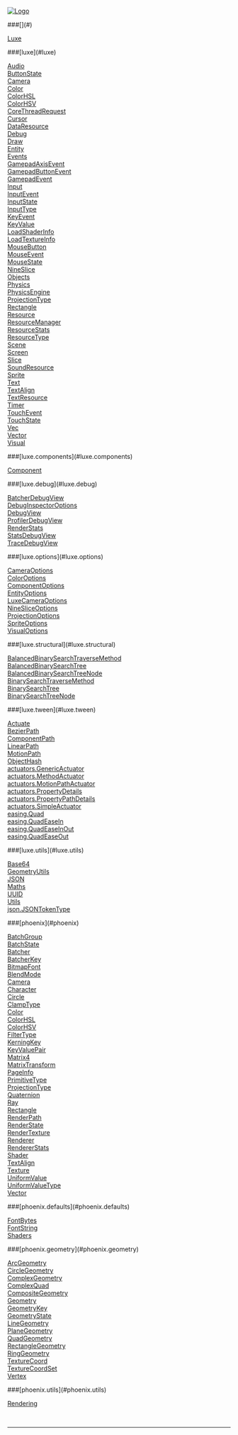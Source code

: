 
[![Logo](../images/logo.png)](../index.html)





<a name=""/>
###[](#) 
</a>

<a href="Luxe.html">Luxe</a> <br/>

<a name="luxe"/>
###[luxe](#luxe) 
</a>

<a href="luxe/Audio.html">Audio</a> <br/>
<a href="luxe/ButtonState.html">ButtonState</a> <br/>
<a href="luxe/Camera.html">Camera</a> <br/>
<a href="luxe/Color.html">Color</a> <br/>
<a href="luxe/ColorHSL.html">ColorHSL</a> <br/>
<a href="luxe/ColorHSV.html">ColorHSV</a> <br/>
<a href="luxe/CoreThreadRequest.html">CoreThreadRequest</a> <br/>
<a href="luxe/Cursor.html">Cursor</a> <br/>
<a href="luxe/DataResource.html">DataResource</a> <br/>
<a href="luxe/Debug.html">Debug</a> <br/>
<a href="luxe/Draw.html">Draw</a> <br/>
<a href="luxe/Entity.html">Entity</a> <br/>
<a href="luxe/Events.html">Events</a> <br/>
<a href="luxe/GamepadAxisEvent.html">GamepadAxisEvent</a> <br/>
<a href="luxe/GamepadButtonEvent.html">GamepadButtonEvent</a> <br/>
<a href="luxe/GamepadEvent.html">GamepadEvent</a> <br/>
<a href="luxe/Input.html">Input</a> <br/>
<a href="luxe/InputEvent.html">InputEvent</a> <br/>
<a href="luxe/InputState.html">InputState</a> <br/>
<a href="luxe/InputType.html">InputType</a> <br/>
<a href="luxe/KeyEvent.html">KeyEvent</a> <br/>
<a href="luxe/KeyValue.html">KeyValue</a> <br/>
<a href="luxe/LoadShaderInfo.html">LoadShaderInfo</a> <br/>
<a href="luxe/LoadTextureInfo.html">LoadTextureInfo</a> <br/>
<a href="luxe/MouseButton.html">MouseButton</a> <br/>
<a href="luxe/MouseEvent.html">MouseEvent</a> <br/>
<a href="luxe/MouseState.html">MouseState</a> <br/>
<a href="luxe/NineSlice.html">NineSlice</a> <br/>
<a href="luxe/Objects.html">Objects</a> <br/>
<a href="luxe/Physics.html">Physics</a> <br/>
<a href="luxe/PhysicsEngine.html">PhysicsEngine</a> <br/>
<a href="luxe/ProjectionType.html">ProjectionType</a> <br/>
<a href="luxe/Rectangle.html">Rectangle</a> <br/>
<a href="luxe/Resource.html">Resource</a> <br/>
<a href="luxe/ResourceManager.html">ResourceManager</a> <br/>
<a href="luxe/ResourceStats.html">ResourceStats</a> <br/>
<a href="luxe/ResourceType.html">ResourceType</a> <br/>
<a href="luxe/Scene.html">Scene</a> <br/>
<a href="luxe/Screen.html">Screen</a> <br/>
<a href="luxe/Slice.html">Slice</a> <br/>
<a href="luxe/SoundResource.html">SoundResource</a> <br/>
<a href="luxe/Sprite.html">Sprite</a> <br/>
<a href="luxe/Text.html">Text</a> <br/>
<a href="luxe/TextAlign.html">TextAlign</a> <br/>
<a href="luxe/TextResource.html">TextResource</a> <br/>
<a href="luxe/Timer.html">Timer</a> <br/>
<a href="luxe/TouchEvent.html">TouchEvent</a> <br/>
<a href="luxe/TouchState.html">TouchState</a> <br/>
<a href="luxe/Vec.html">Vec</a> <br/>
<a href="luxe/Vector.html">Vector</a> <br/>
<a href="luxe/Visual.html">Visual</a> <br/>

<a name="luxe.components"/>
###[luxe.components](#luxe.components) 
</a>

<a href="luxe/components/Component.html">Component</a> <br/>

<a name="luxe.debug"/>
###[luxe.debug](#luxe.debug) 
</a>

<a href="luxe/debug/BatcherDebugView.html">BatcherDebugView</a> <br/>
<a href="luxe/debug/DebugInspectorOptions.html">DebugInspectorOptions</a> <br/>
<a href="luxe/debug/DebugView.html">DebugView</a> <br/>
<a href="luxe/debug/ProfilerDebugView.html">ProfilerDebugView</a> <br/>
<a href="luxe/debug/RenderStats.html">RenderStats</a> <br/>
<a href="luxe/debug/StatsDebugView.html">StatsDebugView</a> <br/>
<a href="luxe/debug/TraceDebugView.html">TraceDebugView</a> <br/>

<a name="luxe.options"/>
###[luxe.options](#luxe.options) 
</a>

<a href="luxe/options/CameraOptions.html">CameraOptions</a> <br/>
<a href="luxe/options/ColorOptions.html">ColorOptions</a> <br/>
<a href="luxe/options/ComponentOptions.html">ComponentOptions</a> <br/>
<a href="luxe/options/EntityOptions.html">EntityOptions</a> <br/>
<a href="luxe/options/LuxeCameraOptions.html">LuxeCameraOptions</a> <br/>
<a href="luxe/options/NineSliceOptions.html">NineSliceOptions</a> <br/>
<a href="luxe/options/ProjectionOptions.html">ProjectionOptions</a> <br/>
<a href="luxe/options/SpriteOptions.html">SpriteOptions</a> <br/>
<a href="luxe/options/VisualOptions.html">VisualOptions</a> <br/>

<a name="luxe.structural"/>
###[luxe.structural](#luxe.structural) 
</a>

<a href="luxe/structural/BalancedBinarySearchTraverseMethod.html">BalancedBinarySearchTraverseMethod</a> <br/>
<a href="luxe/structural/BalancedBinarySearchTree.html">BalancedBinarySearchTree</a> <br/>
<a href="luxe/structural/BalancedBinarySearchTreeNode.html">BalancedBinarySearchTreeNode</a> <br/>
<a href="luxe/structural/BinarySearchTraverseMethod.html">BinarySearchTraverseMethod</a> <br/>
<a href="luxe/structural/BinarySearchTree.html">BinarySearchTree</a> <br/>
<a href="luxe/structural/BinarySearchTreeNode.html">BinarySearchTreeNode</a> <br/>

<a name="luxe.tween"/>
###[luxe.tween](#luxe.tween) 
</a>

<a href="luxe/tween/Actuate.html">Actuate</a> <br/>
<a href="luxe/tween/BezierPath.html">BezierPath</a> <br/>
<a href="luxe/tween/ComponentPath.html">ComponentPath</a> <br/>
<a href="luxe/tween/LinearPath.html">LinearPath</a> <br/>
<a href="luxe/tween/MotionPath.html">MotionPath</a> <br/>
<a href="luxe/tween/ObjectHash.html">ObjectHash</a> <br/>
<a href="luxe/tween/actuators/GenericActuator.html">actuators.GenericActuator</a> <br/>
<a href="luxe/tween/actuators/MethodActuator.html">actuators.MethodActuator</a> <br/>
<a href="luxe/tween/actuators/MotionPathActuator.html">actuators.MotionPathActuator</a> <br/>
<a href="luxe/tween/actuators/PropertyDetails.html">actuators.PropertyDetails</a> <br/>
<a href="luxe/tween/actuators/PropertyPathDetails.html">actuators.PropertyPathDetails</a> <br/>
<a href="luxe/tween/actuators/SimpleActuator.html">actuators.SimpleActuator</a> <br/>
<a href="luxe/tween/easing/Quad.html">easing.Quad</a> <br/>
<a href="luxe/tween/easing/QuadEaseIn.html">easing.QuadEaseIn</a> <br/>
<a href="luxe/tween/easing/QuadEaseInOut.html">easing.QuadEaseInOut</a> <br/>
<a href="luxe/tween/easing/QuadEaseOut.html">easing.QuadEaseOut</a> <br/>

<a name="luxe.utils"/>
###[luxe.utils](#luxe.utils) 
</a>

<a href="luxe/utils/Base64.html">Base64</a> <br/>
<a href="luxe/utils/GeometryUtils.html">GeometryUtils</a> <br/>
<a href="luxe/utils/JSON.html">JSON</a> <br/>
<a href="luxe/utils/Maths.html">Maths</a> <br/>
<a href="luxe/utils/UUID.html">UUID</a> <br/>
<a href="luxe/utils/Utils.html">Utils</a> <br/>
<a href="luxe/utils/json/JSONTokenType.html">json.JSONTokenType</a> <br/>

<a name="phoenix"/>
###[phoenix](#phoenix) 
</a>

<a href="phoenix/BatchGroup.html">BatchGroup</a> <br/>
<a href="phoenix/BatchState.html">BatchState</a> <br/>
<a href="phoenix/Batcher.html">Batcher</a> <br/>
<a href="phoenix/BatcherKey.html">BatcherKey</a> <br/>
<a href="phoenix/BitmapFont.html">BitmapFont</a> <br/>
<a href="phoenix/BlendMode.html">BlendMode</a> <br/>
<a href="phoenix/Camera.html">Camera</a> <br/>
<a href="phoenix/Character.html">Character</a> <br/>
<a href="phoenix/Circle.html">Circle</a> <br/>
<a href="phoenix/ClampType.html">ClampType</a> <br/>
<a href="phoenix/Color.html">Color</a> <br/>
<a href="phoenix/ColorHSL.html">ColorHSL</a> <br/>
<a href="phoenix/ColorHSV.html">ColorHSV</a> <br/>
<a href="phoenix/FilterType.html">FilterType</a> <br/>
<a href="phoenix/KerningKey.html">KerningKey</a> <br/>
<a href="phoenix/KeyValuePair.html">KeyValuePair</a> <br/>
<a href="phoenix/Matrix4.html">Matrix4</a> <br/>
<a href="phoenix/MatrixTransform.html">MatrixTransform</a> <br/>
<a href="phoenix/PageInfo.html">PageInfo</a> <br/>
<a href="phoenix/PrimitiveType.html">PrimitiveType</a> <br/>
<a href="phoenix/ProjectionType.html">ProjectionType</a> <br/>
<a href="phoenix/Quaternion.html">Quaternion</a> <br/>
<a href="phoenix/Ray.html">Ray</a> <br/>
<a href="phoenix/Rectangle.html">Rectangle</a> <br/>
<a href="phoenix/RenderPath.html">RenderPath</a> <br/>
<a href="phoenix/RenderState.html">RenderState</a> <br/>
<a href="phoenix/RenderTexture.html">RenderTexture</a> <br/>
<a href="phoenix/Renderer.html">Renderer</a> <br/>
<a href="phoenix/RendererStats.html">RendererStats</a> <br/>
<a href="phoenix/Shader.html">Shader</a> <br/>
<a href="phoenix/TextAlign.html">TextAlign</a> <br/>
<a href="phoenix/Texture.html">Texture</a> <br/>
<a href="phoenix/UniformValue.html">UniformValue</a> <br/>
<a href="phoenix/UniformValueType.html">UniformValueType</a> <br/>
<a href="phoenix/Vector.html">Vector</a> <br/>

<a name="phoenix.defaults"/>
###[phoenix.defaults](#phoenix.defaults) 
</a>

<a href="phoenix/defaults/FontBytes.html">FontBytes</a> <br/>
<a href="phoenix/defaults/FontString.html">FontString</a> <br/>
<a href="phoenix/defaults/Shaders.html">Shaders</a> <br/>

<a name="phoenix.geometry"/>
###[phoenix.geometry](#phoenix.geometry) 
</a>

<a href="phoenix/geometry/ArcGeometry.html">ArcGeometry</a> <br/>
<a href="phoenix/geometry/CircleGeometry.html">CircleGeometry</a> <br/>
<a href="phoenix/geometry/ComplexGeometry.html">ComplexGeometry</a> <br/>
<a href="phoenix/geometry/ComplexQuad.html">ComplexQuad</a> <br/>
<a href="phoenix/geometry/CompositeGeometry.html">CompositeGeometry</a> <br/>
<a href="phoenix/geometry/Geometry.html">Geometry</a> <br/>
<a href="phoenix/geometry/GeometryKey.html">GeometryKey</a> <br/>
<a href="phoenix/geometry/GeometryState.html">GeometryState</a> <br/>
<a href="phoenix/geometry/LineGeometry.html">LineGeometry</a> <br/>
<a href="phoenix/geometry/PlaneGeometry.html">PlaneGeometry</a> <br/>
<a href="phoenix/geometry/QuadGeometry.html">QuadGeometry</a> <br/>
<a href="phoenix/geometry/RectangleGeometry.html">RectangleGeometry</a> <br/>
<a href="phoenix/geometry/RingGeometry.html">RingGeometry</a> <br/>
<a href="phoenix/geometry/TextureCoord.html">TextureCoord</a> <br/>
<a href="phoenix/geometry/TextureCoordSet.html">TextureCoordSet</a> <br/>
<a href="phoenix/geometry/Vertex.html">Vertex</a> <br/>

<a name="phoenix.utils"/>
###[phoenix.utils](#phoenix.utils) 
</a>

<a href="phoenix/utils/Rendering.html">Rendering</a> <br/>


&nbsp;
&nbsp;
&nbsp;

---  


&nbsp;   
&nbsp;   